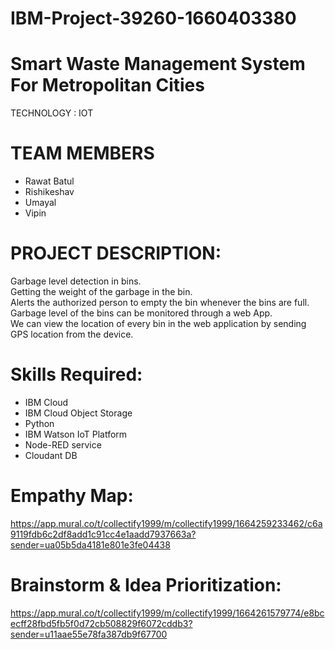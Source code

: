 # IBM-Project-39260-1660403380
# **Smart Waste Management System For Metropolitan Cities**   
TECHNOLOGY : IOT   

# **TEAM MEMBERS**     
- Rawat Batul
- Rishikeshav
- Umayal
- Vipin

# **PROJECT DESCRIPTION:**          
Garbage level detection in bins.     
Getting the weight of the garbage in the bin.      
Alerts the authorized person to empty the bin whenever the bins are full.     
Garbage level of the bins can be monitored through a web App.        
We can view the location of every bin in the web application by sending GPS location from the device.    

# **Skills Required:**        
- IBM Cloud
- IBM Cloud Object Storage
- Python
- IBM Watson IoT Platform
- Node-RED service
- Cloudant DB

# **Empathy Map:**
https://app.mural.co/t/collectify1999/m/collectify1999/1664259233462/c6a9119fdb6c2df8add1c91cc4e1aadd7937663a?sender=ua05b5da4181e801e3fe04438

# **Brainstorm & Idea Prioritization:**
https://app.mural.co/t/collectify1999/m/collectify1999/1664261579774/e8bcecff28fbd5fb5f0d72cb508829f6072cddb3?sender=u11aae55e78fa387db9f67700